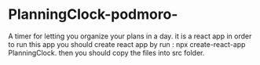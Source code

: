 # PlanningClock-podmoro-
A timer for letting you organize your plans in a day.
it is a react app 
in order to run this app you should create react app by run : npx create-react-app PlanningClock.
then you should copy the files into src folder.
